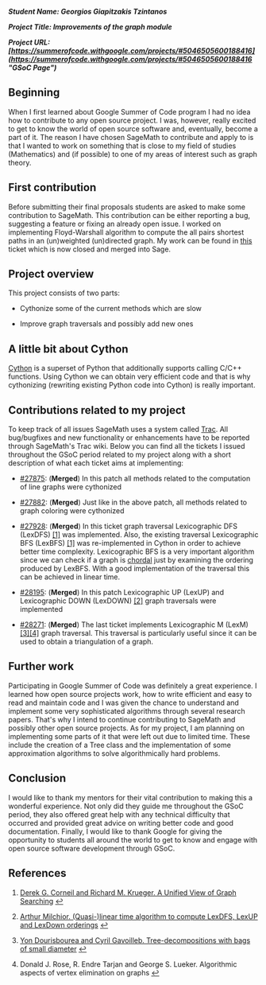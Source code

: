 ***Student Name: Georgios Giapitzakis Tzintanos***

***Project Title: Improvements of the graph module***

***Project URL: [https://summerofcode.withgoogle.com/projects/#5046505600188416](https://summerofcode.withgoogle.com/projects/#5046505600188416 "GSoC Page")***

## Beginning

When I first learned about Google Summer of Code program I had no idea how to contribute to any open source project. I was, however, really excited to get to know the world of open source software and, eventually, become a part of it. The reason I have chosen SageMath to contribute and apply to is that I wanted to work on something that is close to my field of studies (Mathematics) and (if possible) to one of my areas of interest such as graph theory. 

## First contribution

Before submitting their final proposals students are asked to make some contribution to SageMath. This contribution can be either reporting a bug, suggesting a feature or fixing an already open issue. I worked on implementing Floyd-Warshall algorithm to compute the all pairs shortest paths in an (un)weighted (un)directed graph. My work can be found in [this](https://trac.sagemath.org/ticket/27518) ticket which is now closed and merged into Sage.

## Project overview

This project consists of two parts:

  * Cythonize some of the current methods which are slow
  
  * Improve graph traversals and possibly add new ones

## A little bit about Cython

[Cython](https://cython.org/) is a superset of Python that additionally supports calling C/C++ functions. Using Cython we can obtain very efficient code and that is why cythonizing (rewriting existing Python code into Cython) is really important.

## Contributions related to my project

To keep track of all issues SageMath uses a system called [Trac](https://trac.edgewall.org/). All bug/bugfixes and new functionality or enhancements have to be reported through SageMath's Trac wiki. Below you can find all the tickets I issued throughout the GSoC period related to my project along with a short description of what each ticket aims at implementing:
  * [#27875](https://trac.sagemath.org/ticket/27875): (**Merged**) In this patch all methods related to the computation of line graphs were cythonized
  
  * [#27882](https://trac.sagemath.org/ticket/27882): (**Merged**) Just like in the above patch, all methods related to graph coloring were cythonized
  
  * [#27928](https://trac.sagemath.org/ticket/27928): (**Merged**) In this ticket graph traversal Lexicographic DFS (LexDFS) <span id="a1">[[1]](#f1)</span> was implemented. Also, the existing traversal Lexicographic BFS (LexBFS) <span id="a1">[[1]](#f1)</span> was re-implemented in Cython in order to achieve better time complexity. Lexicographic BFS is a very important algorithm since we can check if a graph is [chordal](https://en.wikipedia.org/wiki/Chordal_graph) just by examining the ordering produced by LexBFS. With a good implementation of the traversal this can be achieved in linear time.
  
  * [#28195](https://trac.sagemath.org/ticket/28195): (**Merged**) In this patch Lexicographic UP (LexUP) and Lexicographic DOWN (LexDOWN) <span id="a2">[[2]](#f2)</span> graph traversals were implemented
  
  * [#28271](https://trac.sagemath.org/ticket/28271): (**Merged**) The last ticket implements Lexicographic M (LexM) <span id="a3">[[3]](#f3)</span><span id="a4">[[4]](#f4)</span> graph traversal. This traversal is particularly useful since it can be used to obtain a triangulation of a graph.

## Further work

Participating in Google Summer of Code was definitely a great experience. I learned how open source projects work, how to write efficient and easy to read and maintain code and I was given the chance to understand and implement some very sophisticated algorithms through several research papers. That's why I intend to continue contributing to SageMath and possibly other open source projects. As for my project, I am planning on implementing some parts of it that were left out due to limited time. These include the creation of a Tree class and the implementation of some approximation algorithms to solve algorithmically hard problems.

## Conclusion

I would like to thank my mentors for their vital contribution to making this a wonderful experience. Not only did they guide me throughout the GSoC period, they also offered great help with any technical difficulty that occurred and provided great advice on writing better code and good documentation. Finally, I would like to thank Google for giving the opportunity to students all around the world to get to know and engage with open source software development through GSoC.

## References

1. <span id="f1"></span> [Derek G. Corneil and Richard M. Krueger. A Unified View of Graph Searching](http://www.cs.toronto.edu/~krueger/papers/unified.ps) [↩](#a1)

2. <span id="f2"></span> [Arthur Milchior. (Quasi-)linear time algorithm to compute LexDFS, LexUP
and LexDown orderings](https://arxiv.org/pdf/1701.00305.pdf) [↩](#a2)

3. <span id="f3"></span> [Yon Dourisbourea and Cyril Gavoilleb. Tree-decompositions with bags of small diameter](http://dept-info.labri.fr/~gavoille/article/DG07) [↩](#a3)

4. <span id="f4"></span> Donald J. Rose, R. Endre Tarjan and George S. Lueker. Algorithmic aspects of vertex elimination on graphs [↩](#a4)
